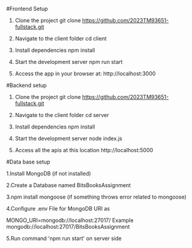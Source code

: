#Frontend Setup

 1. Clone the project
git clone https://github.com/2023TM93651-fullstack.git

2. Navigate to the client folder
cd client

 3. Install dependencies
npm install

4. Start the development server
npm run start

5. Access the app in your browser at:
http://localhost:3000


#Backend setup 

1. Clone the project
git clone https://github.com/2023TM93651-fullstack.git

2. Navigate to the client folder
cd server

3. Install dependencies
npm install

4. Start the development server
node index.js

5. Access all the apis at this location
http://localhost:5000


#Data base setup 

1.Install MongoDB (if not installed)

2.Create a Database named BitsBooksAssignment

3.npm install mongoose (if something throws error related to mongoose)

4.Configure .env File for MongoDB URI as 

MONGO_URI=mongodb://localhost:27017/<your-database-name>
Example mongodb://localhost:27017/BitsBooksAssignment

5.Run command 'npm run start' on server side








